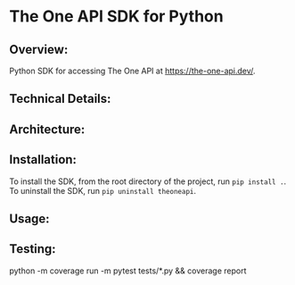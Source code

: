 # The One API SDK for Python

## Overview:
Python SDK for accessing The One API at https://the-one-api.dev/.

## Technical Details:

## Architecture:

## Installation:
To install the SDK, from the root directory of the project, run `pip install .`.
To uninstall the SDK, run `pip uninstall theoneapi`.

## Usage:

## Testing:

python -m coverage run -m pytest tests/*.py && coverage report